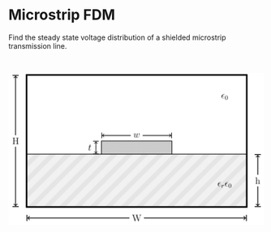 # Microstrip FDM
Find the steady state voltage distribution of a shielded microstrip transmission line.

<br/>

<p align="center"><img src="cross_section.png" /></p>